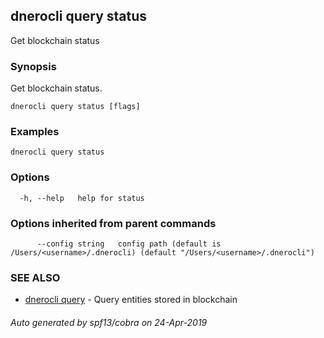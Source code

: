 ## dnerocli query status

Get blockchain status

### Synopsis

Get blockchain status.

```
dnerocli query status [flags]
```

### Examples

```
dnerocli query status
```

### Options

```
  -h, --help   help for status
```

### Options inherited from parent commands

```
      --config string   config path (default is /Users/<username>/.dnerocli) (default "/Users/<username>/.dnerocli")
```

### SEE ALSO

* [dnerocli query](dnerocli_query.md)	 - Query entities stored in blockchain

###### Auto generated by spf13/cobra on 24-Apr-2019
